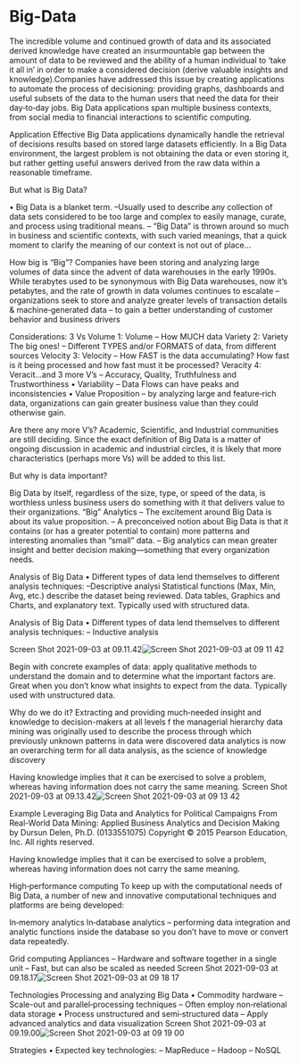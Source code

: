 # Big-Data

The incredible volume and continued growth of data and its associated derived knowledge have created an insurmountable gap between the amount of data to be reviewed and the ability of a human individual to ‘take it all in’ in order to make a considered decision (derive valuable insights and knowledge).Companies have addressed this issue by creating applications to automate the process of decisioning: providing graphs, dashboards and useful subsets of the data to the human users that need the data for their day‐to‐day jobs.
Big Data applications span multiple business contexts, from social media to financial interactions to scientific computing.

Application
Effective Big Data applications dynamically handle the retrieval of decisions results based on stored large datasets efficiently.
In a Big Data environment, the largest problem is not obtaining the data or even storing it, but rather getting useful answers derived from the raw data within a reasonable timeframe.

But what is Big Data?

• Big Data is a blanket term.
–Usually used to describe any collection of data sets considered to be too large and complex to easily manage, curate, and process using traditional means.
– “Big Data” is thrown around so much in business and scientific contexts, with such varied meanings, that a quick moment to clarify the meaning of our context is not out of place…

How big is “Big”?
Companies have been storing and analyzing large volumes of data since the advent of data warehouses in the early 1990s. While terabytes used to be synonymous with Big Data warehouses, now it’s petabytes, and the rate of growth in data volumes continues to escalate
– organizations seek to store and analyze greater levels of transaction details & machine‐generated data
– to gain a better understanding of customer behavior and business drivers

Considerations: 3 Vs
Volume 1: Volume
– How MUCH data
Variety 2: Variety
The big ones!
– Different TYPES and/or FORMATS of data, from different sources
Velocity 3: Velocity
– How FAST is the data accumulating? How fast is it being processed and how fast must it be processed?
Veracity 4: Veracit…and 3 more V’s
– Accuracy, Quality, Truthfulness and Trustworthiness
• Variability
– Data Flows can have peaks and inconsistencies
• Value Proposition
– by analyzing large and feature‐rich data,
organizations can gain greater business value than they could otherwise gain.

Are there any more V’s?
Academic, Scientific, and Industrial communities are still deciding.
Since the exact definition of Big Data is a matter of ongoing discussion in academic and industrial circles, it is likely that more characteristics (perhaps more Vs) will be added to this list.

But why is data important?

Big Data by itself, regardless of the size, type, or speed of the data, is worthless unless business users do something with it that delivers value to their organizations.
“Big” Analytics
– The excitement around Big Data is about its value proposition.
– A preconceived notion about Big Data is that it contains
(or has a greater potential to contain) more patterns and interesting anomalies than “small” data.
– Big analytics can mean greater insight and better decision
making—something that every organization needs.

Analysis of Big Data
• Different types of data lend themselves to different analysis techniques:
–Descriptive analysi
Statistical functions (Max, Min, Avg, etc.) describe the dataset being reviewed.
Data tables, Graphics and Charts, and explanatory text.
Typically used with structured data.

Analysis of Big Data
• Different types of data lend themselves to different analysis techniques:
– Inductive analysis

Screen Shot 2021-09-03 at 09.11.42![Screen Shot 2021-09-03 at 09 11 42](https://user-images.githubusercontent.com/72891382/132017266-9c68a72f-4da9-417e-ba17-a66ebabc1d02.png)


Begin with concrete examples of data: apply qualitative methods to understand the domain and to determine what the important factors are.
Great when you don’t know what insights to expect from the data.
Typically used with unstructured data.

Why do we do it?
Extracting and providing much‐needed insight and knowledge to decision-makers at all levels
f the managerial hierarchy
data mining was originally used to describe the process through which previously unknown patterns in data were discovered
data analytics is now an overarching term for all data analysis, as the science of knowledge discovery

Having knowledge implies that it can be exercised to solve a problem, whereas having information does not carry the same meaning.
Screen Shot 2021-09-03 at 09.13.42![Screen Shot 2021-09-03 at 09 13 42](https://user-images.githubusercontent.com/72891382/132017255-109a0595-4bad-4b20-a19d-67815c6c8bed.png)


Example
Leveraging Big Data and Analytics for Political Campaigns
From Real-World Data Mining: Applied Business Analytics and Decision Making by Dursun Delen, Ph.D. (0133551075) Copyright © 2015 Pearson Education, Inc. All rights reserved.

Having knowledge implies that it can be exercised to solve a problem, whereas having information does not carry the same meaning.

High‐performance computing
To keep up with the computational needs of Big Data, a number of new and innovative computational techniques and platforms are being developed:

In‐memory analytics
In‐database analytics
– performing data integration and analytic functions
inside the database so you don’t have to move or convert data repeatedly.

Grid computing
Appliances
– Hardware and software together in a single unit – Fast, but can also be scaled as needed
Screen Shot 2021-09-03 at 09.18.17![Screen Shot 2021-09-03 at 09 18 17](https://user-images.githubusercontent.com/72891382/132017247-8f750d4a-abdb-4c40-871a-4de5a63e09c3.png)


Technologies
Processing and analyzing Big Data
• Commodity hardware
– Scale-out and parallel‐processing techniques 
– Often employ non‐relational data storage
• Process unstructured and semi‐structured data
– Apply advanced analytics and data visualization
Screen Shot 2021-09-03 at 09.19.00![Screen Shot 2021-09-03 at 09 19 00](https://user-images.githubusercontent.com/72891382/132017216-92c23155-bb7a-4e53-98f6-0622ca32897e.png)


Strategies
• Expected key technologies:
– MapReduce – Hadoop – NoSQL

